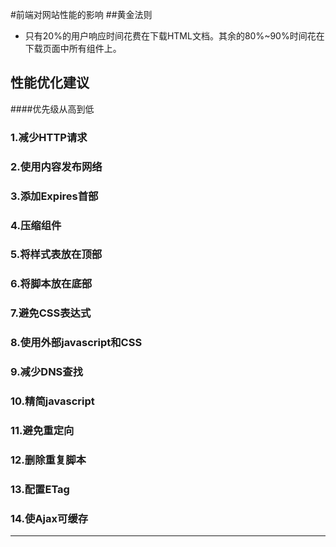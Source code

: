 #前端对网站性能的影响
##黄金法则
* 只有20%的用户响应时间花费在下载HTML文档。其余的80%~90%时间花在下载页面中所有组件上。
## 性能优化建议  
####优先级从高到低
### 1.减少HTTP请求
### 2.使用内容发布网络
### 3.添加Expires首部
### 4.压缩组件
### 5.将样式表放在顶部
### 6.将脚本放在底部
### 7.避免CSS表达式
### 8.使用外部javascript和CSS
### 9.减少DNS查找
### 10.精简javascript
### 11.避免重定向
### 12.删除重复脚本
### 13.配置ETag
### 14.使Ajax可缓存
***
